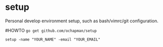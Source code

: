 setup
=====

Personal develop environment setup, such as bash/vimrc/git configuration.

#HOWTO
`go get github.com/ochapman/setup`

`setup -name "YOUR_NAME" -email "YOUR_EMAIL"`
